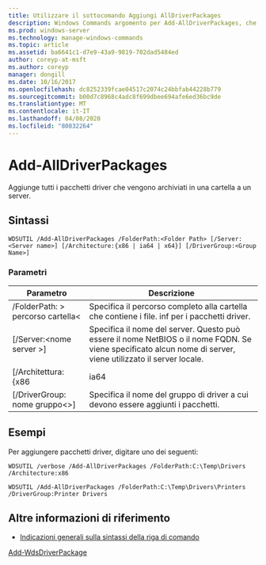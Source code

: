 ```yaml
---
title: Utilizzare il sottocomando Aggiungi AllDriverPackages
description: Windows Commands argomento per Add-AllDriverPackages, che aggiunge tutti i pacchetti driver archiviati in una cartella a un server.
ms.prod: windows-server
ms.technology: manage-windows-commands
ms.topic: article
ms.assetid: ba6641c1-d7e9-43a9-9819-702dad5484ed
author: coreyp-at-msft
ms.author: coreyp
manager: dongill
ms.date: 10/16/2017
ms.openlocfilehash: dc8252339fcae04517c2074c24bbfab44228b779
ms.sourcegitcommit: b00d7c8968c4adc8f699dbee694afe6ed36bc9de
ms.translationtype: MT
ms.contentlocale: it-IT
ms.lasthandoff: 04/08/2020
ms.locfileid: "80832264"
---
```

# <a name="add-alldriverpackages"></a>Add-AllDriverPackages

Aggiunge tutti i pacchetti driver che vengono archiviati in una cartella a un server.

## <a name="syntax"></a>Sintassi

```
WDSUTIL /Add-AllDriverPackages /FolderPath:<Folder Path> [/Server:<Server name>] [/Architecture:{x86 | ia64 | x64}] [/DriverGroup:<Group Name>]
```

### <a name="parameters"></a>Parametri

|          Parametro           |                                                              Descrizione                                                              |
|------------------------------|---------------------------------------------------------------------------------------------------------------------------------------|
|  /FolderPath: > percorso cartella\<  |                      Specifica il percorso completo alla cartella che contiene i file. inf per i pacchetti driver.                      |
|   [/Server:\<nome server >]   | Specifica il nome del server. Questo può essere il nome NetBIOS o il nome FQDN. Se viene specificato alcun nome di server, viene utilizzato il server locale. |
|     [/Architettura: {x86      |                                                                 ia64                                                                  |
| [/DriverGroup: nome gruppo\<>] |                             Specifica il nome del gruppo di driver a cui devono essere aggiunti i pacchetti.                             |

## <a name="examples"></a><a name=BKMK_examples></a>Esempi

Per aggiungere pacchetti driver, digitare uno dei seguenti:
```
WDSUTIL /verbose /Add-AllDriverPackages /FolderPath:C:\Temp\Drivers /Architecture:x86
```
```
WDSUTIL /Add-AllDriverPackages /FolderPath:C:\Temp\Drivers\Printers /DriverGroup:Printer Drivers
```

## <a name="additional-references"></a>Altre informazioni di riferimento

- [Indicazioni generali sulla sintassi della riga di comando](command-line-syntax-key.md)

[Add-WdsDriverPackage](https://technet.microsoft.com/library/dn283440.aspx)